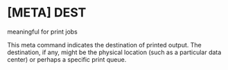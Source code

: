 # [META] DEST

meaningful for print jobs

This meta command indicates the destination of printed output.
The destination, if any, might be the physical location (such as
a particular data center) or perhaps a specific print queue.


